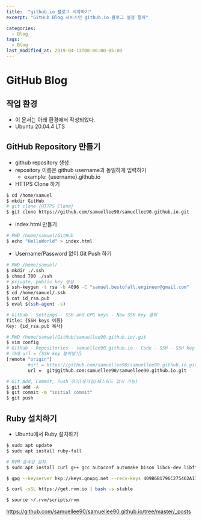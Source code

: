```yaml
---
title:  "github.io 블로그 시작하기"
excerpt: "GitHub Blog 서비스인 github.io 블로그 설정 절차"

categories:
  - Blog
tags:
  - Blog
last_modified_at: 2019-04-13T08:06:00-05:00
---
```


# GitHub Blog 

## 작업 환경
- 이 문서는 아래 환경에서 작성되었다.
- Ubuntu 20.04.4 LTS

## GitHub Repository 만들기
- github repository 생성
- repository 이름은 github username과 동일하게 입력하기
    - example: {username}.github.io
- HTTPS Clone 하기
```bash
$ cd /home/samuel
$ mkdir GitHub
# git clone {HTTPS Clone}
$ git clone https://github.com/samuellee90/samuellee90.github.io.git
```
- index.html 만들기
```bash
# PWD /home/samuel/GitHub
$ echo "HelloWorld" > index.html
```
- Username/Password 없이 Git Push 하기
```bash
# PWD /home/samuel/
$ mkdir ./.ssh
$ chmod 700 ./ssh
# private, public key 생성
$ ssh-keygen -t rsa -b 4096 -C "samuel.bestofall.engineer@gmail.com"
$ cd /home/samuel/.ssh
$ cat id_rsa.pub
$ eval $(ssh-agent -s)

# GitHub - Settings - SSH and GPG keys - New SSH key 클릭
Title: {SSH keys 이름}
Key: {id_rsa.pub 복사}

# PWD /home/samuel/GitHub/samuellee90.github.io/.git
$ vim config
# GitHub - Repositories - samuellee90.github.io - Code - SSH - SSH key copied!
# 아래 url = {SSH key 붙여넣기}
[remote "origin"]
        #url = https://github.com/samuellee90/samuellee90.github.io.git
        url =  git@github.com:samuellee90/samuellee90.github.io.git

# Git Add, Commit, Push 하기(유저명/패스워드 없이 가능)
$ git add -A
$ git commit -m "initial commit"
$ git push
```

## Ruby 설치하기

- Ubuntu에서 Ruby 설치하기
```bash
$ sudo apt update
$ sudo apt install ruby-full

# RVM 종속성 설치
$ sudo apt install curl g++ gcc autoconf automake bison libc6-dev libffi-dev libgdbm-dev libncurses5-dev libsqlite3-dev libtool libyaml-dev make pkg-config sqlite3 zlib1g-dev libgmp-dev libreadline-dev libssl-dev

$ gpg --keyserver hkp://keys.gnupg.net --recv-keys 409B6B1796C275462A1703113804BB82D39DC0E3 7D2BAF1CF37B13E2069D6956105BD0E739499BDB

$ curl -sSL https://get.rvm.io | bash -s stable

$ source ~/.rvm/scripts/rvm
```



https://github.com/samuellee90/samuellee90.github.io/tree/master/_posts